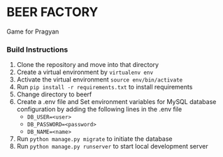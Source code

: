 # BEER FACTORY
Game for Pragyan

### Build Instructions
1. Clone the repository and move into that directory
2. Create a virtual environment by `virtualenv env`
3. Activate the virtual environment `source env/bin/activate`
4. Run `pip install -r requirements.txt` to install requirements
5. Change directory to beerf 
6. Create a .env file and Set environment variables for MySQL database configuration by adding the following lines in the .env file 
    - `DB_USER=<user>` 
    - `DB_PASSWORD=<password>` 
    - `DB_NAME=<name>`
7. Run `python manage.py migrate` to initiate the database
8. Run `python manage.py runserver` to start local development server
